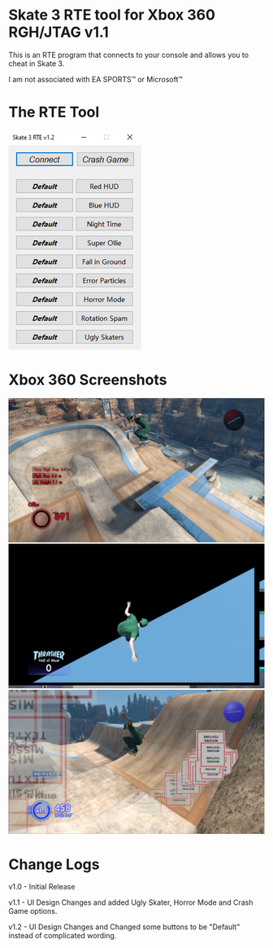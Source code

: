 # Skate 3 RTE tool for Xbox 360 RGH/JTAG v1.1
This is an RTE program that connects to your console and allows you to cheat in Skate 3.

I am not associated with EA SPORTS™ or Microsoft™

# The RTE Tool
![alt text](https://raw.githubusercontent.com/Jack06WS/Skate3RTE/main/Images/v1.2.png?raw=true)

# Xbox 360 Screenshots
![alt text](https://raw.githubusercontent.com/Jack06WS/Skate3RTE/main/Images/1.png?raw=true)
![alt text](https://raw.githubusercontent.com/Jack06WS/Skate3RTE/main/Images/2.png?raw=true)
![alt text](https://raw.githubusercontent.com/Jack06WS/Skate3RTE/main/Images/3.png?raw=true)

# Change Logs

v1.0 - Initial Release

v1.1 - UI Design Changes and added Ugly Skater, Horror Mode and Crash Game options.

v1.2 - UI Design Changes and Changed some buttons to be "Default" instead of complicated wording.
